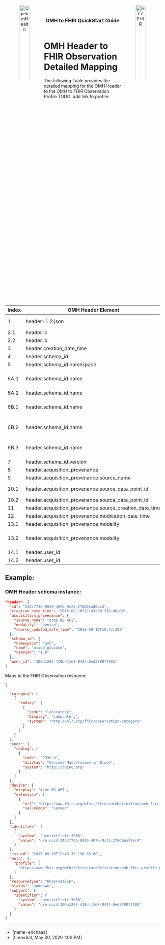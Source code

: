 <!---
tags: omh2fhir
title: wide-template
--->

<!-- icons -->
<header>
<a href="https://www.openmhealth.org/">
<img style="float: left" width="25%" height="25%" src="https://www.openmhealth.org/wp-content/themes/openmhealth2015/dist/images/logo@2x.png" alt="Open mHealth">
</a>


<a href="http://hl7.org/fhir">
<img style="float: right" width="25%" height="25%" src="http://build.fhir.org/assets/images/fhir-logo-www.png" alt="HL7 FHIR">
</a>

<br />

<h3 class="logoHeader" style="text-align: center">OMH to FHIR QuickStart Guide</h3>
</header>


<!-- wide style: to accomodate tables -->

<style>.markdown-body { max-width: 1500px; }</style>

# OMH Header to FHIR Observation Detailed Mapping

The following Table provides the detailed mapping for the OMH Header to the OMH to FHIR Observation Profile TODO: add link to profile:


|Index|OMH  Header Element|FHIR Attribute|Mapping Instructions|
|---|---|---|---|
|1|header-1.2.json|OMH to FHIR Observation Profile||
|2.1|header.id||concatenation of  "urn:uuid:" + header.id|
|2.2|header.id|identifier[0].system|fixed to "urn:ietf:rfc:3986"|
|3|header.creation_date_time|issued|= header.creation_date_time|
|4|header.schema_id|None||
|5|header.schema_id.namespace|None||
|6A.1|header.schema_id.name|category[0].coding[0].code|Map header.schema_id.name to column "Observation.category.code" using  the [OMH DataPoint Element to FHIR Element Mapping Table](/d4c66YHxQxi9Xqv_0qBpJA)|
|6A.2|header.schema_id.name|category[0].coding[0].system|fixed to "http://hl7.org/fhir/observation-category"|
|6B.1|header.schema_id.name|code.coding[0].code|Map header.schema_id.name to column "Observation.code.code" using  the [data_point_mapping_table](#)|
|6B.2|header.schema_id.name|code.coding[0].system|Map header.schema_id.name to column "Observation.code.system" using  the [data_point_mapping_table](#)|
|6B.3|header.schema_id.name|code.coding[0].display|Map header.schema_id.name to column "Observation.code.display" using  the [data_point_mapping_table](#)|
|7|header.schema_id.version|None||
|8|header.acquisition_provenance|None||
|9|header.acquisition_provenance.source_name|device.display|= header.acquisition_provenance.source_name|
|10.1|header.acquisition_provenance.source_data_point_id|identifier[1].value|concatenation of  "urn:uuid:" + header.acquisition_provenance.source_data_point_id|
|10.2|header.acquisition_provenance.source_data_point_id|identifier[1].system|fixed to "urn:ietf:rfc:3986"|
|11|header.acquisition_provenance.source_creation_date_time|None||
|12|header.acquisition_provenance.modication_date_time|None||
|13.1|header.acquisition_provenance.modality|device.extension[0].valueCode|= header.acquisition_provenance.modality|
|13.2|header.acquisition_provenance.modality|device.extension[0].url|fixed to "http://www.fhir.org/mfhir/StructureDefinition/extenion-modality"|
|14.1|header.user_id|subject.identifier.value|concatenation of  "urn:uuid:" + header.user_id|
|14.2|header.user_id|subject.identifier.system|fixed to "urn:ietf:rfc:3986"|


## Example:

### OMH Header schema instance:

~~~json
"header": {
  "id": "243c773b-8936-407e-9c23-270d0ea49cc4",
  "creation_date_time": "2015-09-10T12:43:39.138-06:00",
  "acquisition_provenance": {
    "source_name": "Acme BG API",
    "modality": "sensed",
    "source_updated_date_time": "2015-09-10T18:43:39Z"
  },
  "schema_id": {
    "namespace": "omh",
    "name": "blood_glucose",
    "version": "1.0"
  },
  "user_id": "306a1202-410d-11e8-842f-0ed5f89f718b"
}
~~~

Maps to the FHIR Observation resource:

~~~json
{
  
  "category": [
    {
      "coding": [
        {
          "code": "laboratory",
          "display": "Laboratory",
          "system": "http://hl7.org/fhir/observation-category"
        }
      ]
    }
  ],
  "code": {
    "coding": [
      {
        "code": "2339-0",
        "display": "Glucose Mass/volume in Blood",
        "system": "http://loinc.org"
      }
    ]
  },
  "device": {
    "display": "Acme BG API",
    "extension": [
      {
        "url": "http://www.fhir.org/mfhir/StructureDefinition/omh_fhir_observation_device_modality",
        "valueCode": "sensed"
      }
    ]
  },
  "identifier": [
    {
      "system": "urn:ietf:rfc:3986",
      "value": "urn:uuid:243c773b-8936-407e-9c23-270d0ea49cc4"
    }
  ],
  "issued": "2015-09-10T12:43:39.138-06:00",
  "meta": {
    "profile": [
      "http://www.fhir.org/mfhir/StructureDefinition/omh_fhir_profile_quantitative_observation"
    ]
  },
  "resourceType": "Observation",
  "status": "unknown",
  "subject": {
    "identifier": {
      "system": "urn:ietf:rfc:3986",
      "value": "urn:uuid:306a1202-410d-11e8-842f-0ed5f89f718b"
    }
  }
}
~~~


---
- [name=erichaas]
- [time=Sat, May 30, 2020 1:02 PM]